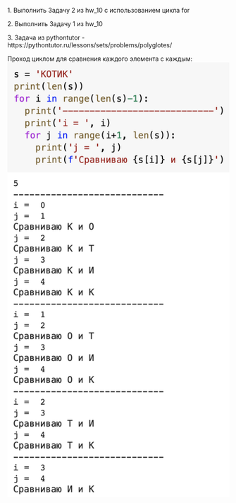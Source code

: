 <p>1. Выполнить Задачу 2 из hw_10 с использованием цикла for</p>
<p>2. Выполнить Задачу 1 из hw_10</p>
<p>3. Задача из pythontutor - https://pythontutor.ru/lessons/sets/problems/polyglotes/ </p>


Проход циклом для сравнения каждого элемента с каждым:
<br>
![Screenshot](hw_10-11_for.png)
